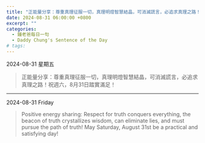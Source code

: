 ```yaml
---
title: "正能量分享：尊重真理征服一切，真理明燈智慧結晶，可消滅謊言，必追求真理之路！祝週六，8月31日踏實滿足！ <br> Positive energy sharing: Respect for truth conquers everything, the beacon of truth crystallizes wisdom, can eliminate lies, and must pursue the path of truth! May Saturday, August 31st be a practical and satisfying day!"
date: 2024-08-31 06:00:00 +0800
excerpt: ""
categories:
  - 鍾老爸每日一句
  - Daddy Chung's Sentence of the Day
# tags:
---
```


2024-08-31 星期五

> 正能量分享：尊重真理征服一切，真理明燈智慧結晶，可消滅謊言，必追求真理之路！祝週六，8月31日踏實滿足！

---

2024-08-31 Friday

> Positive energy sharing: Respect for truth conquers everything, the beacon of truth crystallizes wisdom, can eliminate lies, and must pursue the path of truth! May Saturday, August 31st be a practical and satisfying day!
